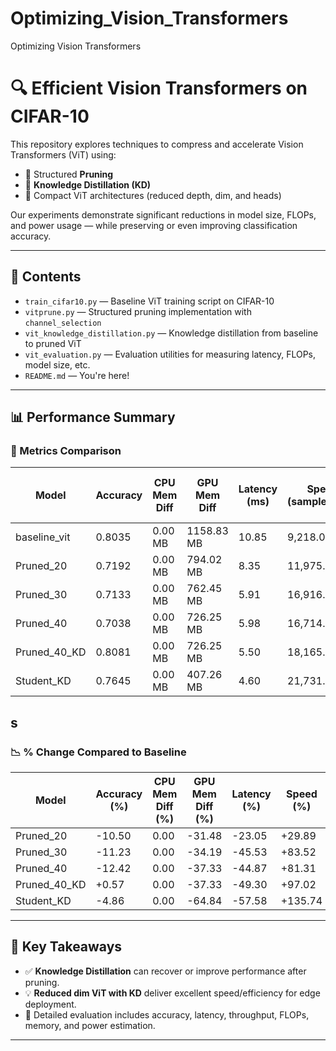 # Optimizing_Vision_Transformers
Optimizing Vision Transformers

# 🔍 Efficient Vision Transformers on CIFAR-10

This repository explores techniques to compress and accelerate Vision Transformers (ViT) using:

- 🔧 Structured **Pruning**
- 🧠 **Knowledge Distillation (KD)**
- 🤖 Compact ViT architectures (reduced depth, dim, and heads)

Our experiments demonstrate significant reductions in model size, FLOPs, and power usage — while preserving or even improving classification accuracy.

---

## 📁 Contents

- `train_cifar10.py` — Baseline ViT training script on CIFAR-10
- `vitprune.py` — Structured pruning implementation with `channel_selection`
- `vit_knowledge_distillation.py` — Knowledge distillation from baseline to pruned ViT
- `vit_evaluation.py` — Evaluation utilities for measuring latency, FLOPs, model size, etc.
- `README.md` — You're here!

---

## 📊 Performance Summary

### 🧪 Metrics Comparison

| Model         | Accuracy | CPU Mem Diff | GPU Mem Diff | Latency (ms) | Speed (samples/sec) | FLOPs       | Parameters     | Avg GPU Power (W) |
|---------------|----------|--------------|---------------|---------------|----------------------|-------------|----------------|--------------------|
| baseline_vit  | 0.8035   | 0.00 MB      | 1158.83 MB    | 10.85         | 9,218.05             | 0.62 GFLOPs | 9.75 Million   | 68.42              |
| Pruned_20     | 0.7192   | 0.00 MB      | 794.02 MB     | 8.35          | 11,975.93            | 0.54 GFLOPs | 8.50 Million   | 68.75              |
| Pruned_30     | 0.7133   | 0.00 MB      | 762.45 MB     | 5.91          | 16,916.51            | 0.49 GFLOPs | 7.83 Million   | 67.36              |
| Pruned_40     | 0.7038   | 0.00 MB      | 726.25 MB     | 5.98          | 16,714.57            | 0.44 GFLOPs | 7.02 Million   | 69.00              |
| Pruned_40_KD  | 0.8081   | 0.00 MB      | 726.25 MB     | 5.50          | 18,165.42            | 0.44 GFLOPs | 7.02 Million   | 67.01              |
| Student_KD    | 0.7645   | 0.00 MB      | 407.26 MB     | 4.60          | 21,731.78            | 0.10 GFLOPs | 1.66 Million   | 64.48              |
s
---

### 📉 % Change Compared to Baseline
| Model         | Accuracy (%) | CPU Mem Diff (%) | GPU Mem Diff (%) | Latency (%) | Speed (%) | FLOPs (%) | Parameters (%) | Avg GPU Power (%) |
|---------------|--------------|------------------|-------------------|-------------|------------|------------|-----------------|--------------------|
| Pruned_20     | -10.50       | 0.00             | -31.48            | -23.05      | +29.89     | -12.90     | -12.82          | +0.48              |
| Pruned_30     | -11.23       | 0.00             | -34.19            | -45.53      | +83.52     | -20.97     | -19.69          | -1.55              |
| Pruned_40     | -12.42       | 0.00             | -37.33            | -44.87      | +81.31     | -29.03     | -27.95          | +0.85              |
| Pruned_40_KD  | +0.57        | 0.00             | -37.33            | -49.30      | +97.02     | -29.03     | -27.95          | -2.06              |
| Student_KD    | -4.86        | 0.00             | -64.84            | -57.58      | +135.74    | -83.87     | -82.97          | -5.75              |


---

## 🧠 Key Takeaways

- ✅ **Knowledge Distillation** can recover or improve performance after pruning.
- 💡 **Reduced dim ViT with KD** deliver excellent speed/efficiency for edge deployment.
- 🧪 Detailed evaluation includes accuracy, latency, throughput, FLOPs, memory, and power estimation.

---